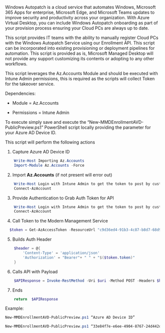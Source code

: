 Windows Autopatch is a cloud service that automates Windows, Microsoft 365 Apps
for enterprise, Microsoft Edge, and Microsoft Teams updates to improve security
and productivity across your organization. With Azure Virtual Desktop, you can
include Windows Autopatch onboarding as part of your provision process ensuring
your Cloud PCs are always up to date.

This script provides IT teams with the ability to manually register Cloud PCs
with the Windows Autopatch Service using our Enrollment API. This script can be
incorporated into existing provisioning or deployment pipelines for automation.
This script is provided as is, Microsoft Managed Desktop will not provide any
support customizing its contents or adopting to any other workflows.

This script leverages the Az.Accounts Module and should be executed with Intune
Admin permissions, this is required as the scripts will collect Token for the
takeover service.

Dependencies:

-   Module = Az.Accounts

-   Permissions = Intune Admin

To execute simply save and execute the “New-MMDEnrollmentAVD-PublicPreview.ps1”
PowerShell script locally providing the parameter for your Azure AD Device ID.

This script will perform the following actions

1.  Capture Azure AD Device ID
```powershell
    Write-Host Importing Az.Accounts
    Import-Module Az.Accounts -Force
```
2.  Import **Az.Accounts** (if not present will error out)
```powershell
    Write-Host Login with Intune Admin to get the token to post by custom API
    Connect-AzAccount
```
3.  Provide Authentication to Grab Auth Token for API
```powershell
    Write-Host Login with Intune Admin to get the token to post by custom API
    Connect-AzAccount
```
4.  Call Token to the Modern Management Service
```powershell
  $token = Get-AzAccessToken -ResourceUrl "c9d36ed4-91b3-4c87-b8d7-68d92826c96c"
```
5.  Builds Auth Header
```powershell
    $header = @{
        'Content-Type' = 'application/json'
        'Authorization' = "Bearer"+ " " + "$($token.token)"
    }
```
6.  Calls API with Payload
```powershell
    $APIResponse = Invoke-RestMethod -Uri $uri -Method POST -Headers $header -Body $deviceList
```
7.  Ends
```powershell
    return  $APIResponse
```
Example:
```powershell
New-MMDEnrollmentAVD-PublicPreview.ps1 “Azure AD Device ID”

New-MMDEnrollmentAVD-PublicPreview.ps1 “33e84f7e-e6ee-4904-8767-24d442d270a2”
```

